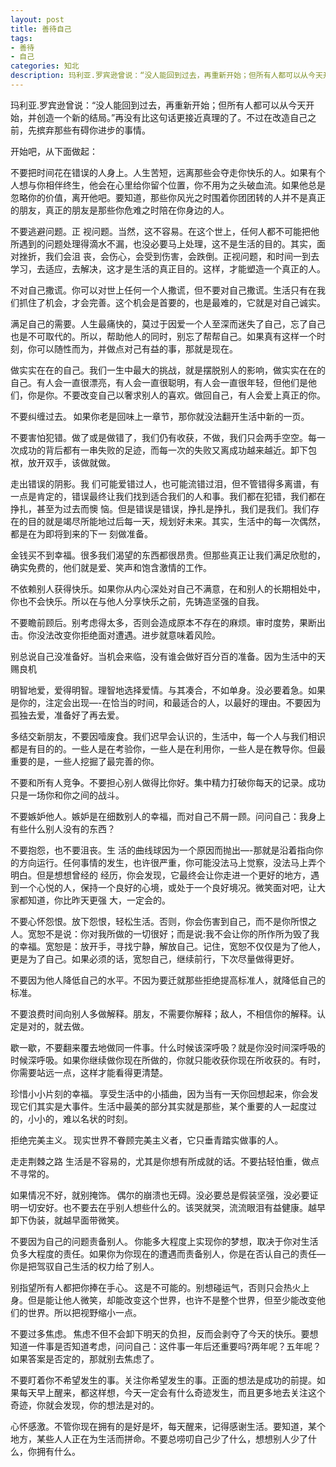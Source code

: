 ```yaml
---
layout: post
title: 善待自己
tags:
- 善待
- 自己
categories: 知北
description: 玛利亚.罗宾逊曾说：“没人能回到过去，再重新开始；但所有人都可以从今天开始，并创造一个新的结局。”再没有比这句话更接近真理的了。不过在改造自己之前，先摈弃那些有碍你进步的事情。
---
```

玛利亚.罗宾逊曾说：“没人能回到过去，再重新开始；但所有人都可以从今天开始，并创造一个新的结局。”再没有比这句话更接近真理的了。不过在改造自己之前，先摈弃那些有碍你进步的事情。

  开始吧，从下面做起： 

  不要把时间花在错误的人身上。人生苦短，远离那些会夺走你快乐的人。如果有个人想与你相伴终生，他会在心里给你留个位置，你不用为之头破血流。如果他总是忽略你的价值，离开他吧。要知道，那些你风光之时围着你团团转的人并不是真正的朋友，真正的朋友是那些你危难之时陪在你身边的人。 

  不要逃避问题。正 视问题。当然，这不容易。在这个世上，任何人都不可能把他所遇到的问题处理得滴水不漏，也没必要马上处理，这不是生活的目的。其实，面对挫折，我们会沮 丧，会伤心，会受到伤害，会跌倒。正视问题，和时间一到去学习，去适应，去解决，这才是生活的真正目的。这样，才能塑造一个真正的人。 

  不对自己撒谎。你可以对世上任何一个人撒谎，但不要对自己撒谎。生活只有在我们抓住了机会，才会完善。这个机会是首要的，也是最难的，它就是对自己诚实。 

  满足自己的需要。人生最痛快的，莫过于因爱一个人至深而迷失了自己，忘了自己也是不可取代的。所以，帮助他人的同时，别忘了帮帮自己。如果真有这样一个时刻，你可以随性而为，并做点对己有益的事，那就是现在。 

  做实实在在的自己。我们一生中最大的挑战，就是摆脱别人的影响，做实实在在的自己。有人会一直很漂亮，有人会一直很聪明，有人会一直很年轻，但他们是他们，你是你。不要改变自己以奢求别人的喜欢。做回自己，有人会爱上真正的你。 

  不要纠缠过去。 如果你老是回味上一章节，那你就没法翻开生活中新的一页。 

  不要害怕犯错。做了或是做错了，我们仍有收获，不做，我们只会两手空空。每一次成功的背后都有一串失败的足迹，而每一次的失败又离成功越来越近。卸下包袱，放开双手，该做就做。 

  走出错误的阴影。我 们可能爱错过人，也可能流错过泪，但不管错得多离谱，有一点是肯定的，错误最终让我们找到适合我们的人和事。我们都在犯错，我们都在挣扎，甚至为过去而懊 恼。但是错误是错误，挣扎是挣扎，我们是我们。我们存在的目的就是竭尽所能地过后每一天，规划好未来。其实，生活中的每一次偶然，都是在为即将到来的下一 刻做准备。 

  金钱买不到幸福。很多我们渴望的东西都很昂贵。但那些真正让我们满足欣慰的，确实免费的，他们就是爱、笑声和饱含激情的工作。

  不依赖别人获得快乐。如果你从内心深处对自己不满意，在和别人的长期相处中，你也不会快乐。所以在与他人分享快乐之前，先铸造坚强的自我。 

  不要瞻前顾后。别考虑得太多，否则会造成原本不存在的麻烦。审时度势，果断出击。你没法改变你拒绝面对遭遇。进步就意味着风险。 

  别总说自己没准备好。当机会来临，没有谁会做好百分百的准备。因为生活中的天赐良机 

  明智地爱，爱得明智。理智地选择爱情。与其凑合，不如单身。没必要着急。如果是你的，注定会出现—-在恰当的时间，和最适合的人，以最好的理由。不要因为孤独去爱，准备好了再去爱。 

  多结交新朋友，不要因噎废食。我们迟早会认识的，生活中，每一个人与我们相识都是有目的的。一些人是在考验你，一些人是在利用你，一些人是在教导你。但最重要的是，一些人挖掘了最完善的你。 

  不要和所有人竞争。不要担心别人做得比你好。集中精力打破你每天的记录。成功只是一场你和你之间的战斗。 

  不要嫉妒他人。嫉妒是在细数别人的幸福，而对自己不屑一顾。问问自己：我身上有些什么别人没有的东西？ 

  不要抱怨，也不要沮丧。生 活的曲线球因为一个原因而抛出—-那就是沿着指向你的方向运行。任何事情的发生，也许很严重，你可能没法马上觉察，没法马上弄个明白。但是想想曾经的 经历，你会发现，它最终会让你走进一个更好的地方，遇到一个心悦的人，保持一个良好的心境，或处于一个良好境况。微笑面对吧，让大家都知道，你比昨天更强 大，一定会的。 

  不要心怀怨恨。放下怨恨，轻松生活。否则，你会伤害到自己，而不是你所恨之人。宽恕不是说：你对我所做的一切很好；而是说:我不会让你的所作所为毁了我的幸福。宽恕是：放开手，寻找宁静，解放自己。记住，宽恕不仅仅是为了他人，更是为了自己。如果必须的话，宽恕自己，继续前行，下次尽量做得更好。 

  不要因为他人降低自己的水平。不因为要迁就那些拒绝提高标准人，就降低自己的标准。 

  不要浪费时间向别人多做解释。朋友，不需要你解释；敌人，不相信你的解释。认定是对的，就去做。 

  歇一歇，不要翻来覆去地做同一件事。什么时候该深呼吸？就是你没时间深呼吸的时候深呼吸。如果你继续做你现在所做的，你就只能收获你现在所收获的。有时，你需要站远一点，这样才能看得更清楚。 

  珍惜小小片刻的幸福。 享受生活中的小插曲，因为当有一天你回想起来，你会发现它们其实是大事件。生活中最美的部分其实就是那些，某个重要的人一起度过的，小小的，难以名状的时刻。 

  拒绝完美主义。 现实世界不眷顾完美主义者，它只垂青踏实做事的人。 

  走走荆棘之路 生活是不容易的，尤其是你想有所成就的话。不要拈轻怕重，做点不寻常的。 

  如果情况不好，就别掩饰。 偶尔的崩溃也无碍。没必要总是假装坚强，没必要证明一切安好。也不要去在乎别人想些什么的。该哭就哭，流流眼泪有益健康。越早卸下伪装，就越早面带微笑。 

  不要因为自己的问题责备别人。 你能多大程度上实现你的梦想，取决于你对生活负多大程度的责任。如果你为你现在的遭遇而责备别人，你是在否认自己的责任—你是把驾驭自己生活的权力给了别人。 

  别指望所有人都把你捧在手心。 这是不可能的。别想碰运气，否则只会热火上身。但是能让他人微笑，却能改变这个世界，也许不是整个世界，但至少能改变他们的世界。所以把视野缩小一点。 

  不要过多焦虑。 焦虑不但不会卸下明天的负担，反而会剥夺了今天的快乐。要想知道一件事是否知道考虑，问问自己：这件事一年后还重要吗?两年呢？五年呢？如果答案是否定的，那就别去焦虑了。 

  不要盯着你不希望发生的事。关注你希望发生的事。正面的想法是成功的前提。如果每天早上醒来，都这样想，今天一定会有什么奇迹发生，而且更多地去关注这个奇迹，你就会发现，你的想法是对的。 

  心怀感激。不管你现在拥有的是好是坏，每天醒来，记得感谢生活。要知道，某个地方，某些人人正在为生活而拼命。不要总唠叨自己少了什么，想想别人少了什么，你拥有什么。 
